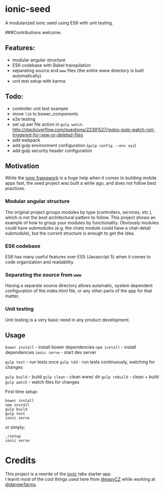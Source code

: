 # ionic-seed
A modularized ionic seed using ES6 with unit testing.

###Contributions welcome.

## Features:
- modular angular structure
- ES6 codebase with Babel transpilation
- separating source and `www` files (the entire www directory is built automatically)
- unit test setup with karma

## Todo:
- controller unit test example
- move `lib` to bower_components 
- e2e testing
- set up per file action in `gulp watch` http://stackoverflow.com/questions/22391527/gulps-gulp-watch-not-triggered-for-new-or-deleted-files
- add webpack
- add gulp environment configuration (`gulp config --env xyz`)
- add gulp security header configuration

## Motivation
While the [ionic framework](http://ionicframework.com/) is a _huge_ help when it comes to building mobile apps fast, the seed project was built a while ago, and does not follow best practices.

### Modular angular structure
The original project groups modules by type (controllers, services, etc.), which is not the best architectural pattern to follow. This project shows an example of how to group your modules by functionality. Obviously modules could have submodules (e.g. the chats module could have a chat-detail submodule), but the current structure is enough to get the idea.

### ES6 codebase
ES6 has many useful features over ES5 (Javascript 5) when it comes to code organization and readability.

### Separating the source from `www`
Having a separate source directory allows autamatic, system dependent configuration of the index.html file, or any other parts of the app for that matter.

### Unit testing
Unit testing is a very basic need in any product development.

## Usage
`bower install` - install bower dependencies
`npm install` - install dependencies
`ionic serve` - start dev server

`gulp test` - run tests once
`gulp tdd` - run tests continuously, watching for changes

`gulp build` - build
`gulp clean` - clean www/ dir
`gulp rebuild` - clean + build
`gulp watch` - watch files for changes

First time setup:
```
bower install
npm install
gulp build
gulp test
ionic serve
```

or simply:
```
./setup
ionic serve
```

# Credits
This project is a rewrite of the [ionic](http://ionicframework.com/) tabs starter app.  
I learnt most of the cool things used here from [@easyCZ](https://github.com/easyCZ) while working at [@dangerfarms](https://github.com/dangerfarms/).
